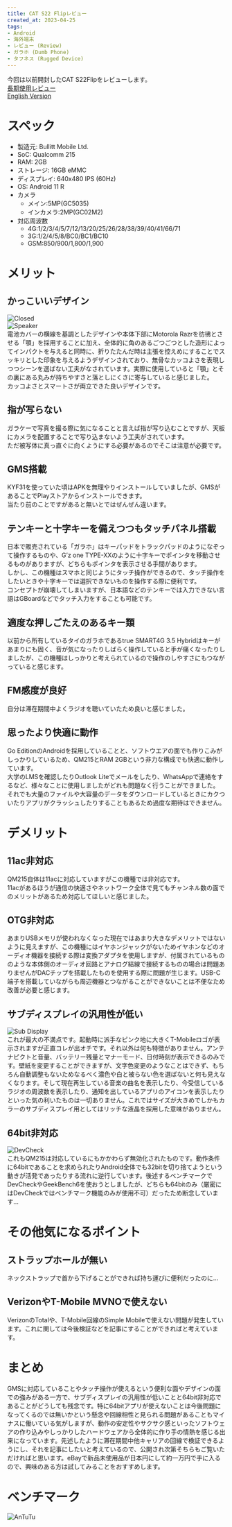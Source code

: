 ```yaml
---
title: CAT S22 Flipレビュー
created_at: 2023-04-25
tags:
- Android
- 海外端末
- レビュー (Review)
- ガラホ (Dumb Phone)
- タフネス (Rugged Device)
---
```


今回は以前開封したCAT S22Flipをレビューします。<br>
[長期使用レビュー](https://hamachi.osaka/posts/s22flip_longterm/)<br>
[English Version](https://hamachi.osaka/posts/s22flip_review_en/)

# スペック
- 製造元: Bullitt Mobile Ltd.
- SoC: Qualcomm 215
- RAM: 2GB
- ストレージ: 16GB eMMC
- ディスプレイ: 640x480 IPS (60Hz)
- OS: Android 11 R
- カメラ
  - メイン:5MP(GC5035)
  - インカメラ:2MP(GC02M2)
- 対応周波数
  - 4G:1/2/3/4/5/7/12/13/20/25/26/28/38/39/40/41/66/71
  - 3G:1/2/4/5/8/BC0/BC1/BC10
  - GSM:850/900/1,800/1,900 <br>

# メリット
## かっこいいデザイン
![Closed](https://imgur.com/enUx99o.jpeg)<br>
![Speaker](https://imgur.com/oxoI0qO.jpeg)<br>
電池カバーの横線を基調としたデザインや本体下部にMotorola Razrを彷彿とさせる「顎」を採用することに加え、全体的に角のあるごつごつとした造形によってインパクトを与えると同時に、折りたたんだ時は主張を控えめにすることでスッキリとした印象を与えるようデザインされており、無骨なカッコよさを表現しつつシーンを選ばない工夫がなされています。実際に使用していると「顎」とその裏にある丸みが持ちやすさと落としにくさに寄与していると感じました。<br>
カッコよさとスマートさが両立できた良いデザインです。
##  指が写らない
[](Camera)
ガラケーで写真を撮る際に気になることと言えば指が写り込むことですが、天板にカメラを配置することで写り込まないよう工夫がされています。<br>
ただ被写体に真っ直ぐに向くようにする必要があるのでそこは注意が必要です。
## GMS搭載
KYF31を使っていた頃はAPKを無理やりインストールしていましたが、GMSがあることでPlayストアからインストールできます。<br>
当たり前のことですがあると無いとではぜんぜん違います。
## テンキーと十字キーを備えつつもタッチパネル搭載
日本で販売されている「ガラホ」はキーパッドをトラックパッドのようになぞって操作するものや、G’z one TYPE-XXのように十字キーでポインタを移動させるものがありますが、どちらもポインタを表示させる手間があります。<br>
しかし、この機種はスマホと同じようにタッチ操作ができるので、タッチ操作をしたいときや十字キーでは選択できないものを操作する際に便利です。<br>
コンセプトが崩壊してしまいますが、日本語などのテンキーでは入力できない言語はGBoardなどでタッチ入力をすることも可能です。
## 適度な押しごたえのあるキー類
以前から所有しているタイのガラホであるtrue SMART4G 3.5 Hybridはキーがあまりにも固く、音が気になったりしばらく操作していると手が痛くなったりしましたが、この機種はしっかりと考えられているので操作のしやすさにもつながっていると感じます。
## FM感度が良好
自分は滞在期間中よくラジオを聴いていたため良いと感じました。
## 思ったより快適に動作
Go EditionのAndroidを採用していることと、ソフトウエアの面でも作りこみがしっかりしているため、QM215とRAM 2GBという非力な構成でも快適に動作しています。<br>大学のLMSを確認したりOutlook Liteでメールをしたり、WhatsAppで連絡をするなど、様々なことに使用しましたがどれも問題なく行うことができました。<br>
それでも大量のファイルや大容量のデータをダウンロードしているときにカクついたりアプリがクラッシュしたりすることもあるため過度な期待はできません。

# デメリット
## 11ac非対応
QM215自体は11acに対応していますがこの機種では非対応です。<br>
11acがあるほうが通信の快適さやネットワーク全体で見てもチャンネル数の面でのメリットがあるため対応してほしいと感じました。
## OTG非対応
あまりUSBメモリが使われなくなった現在ではあまり大きなデメリットではないように見えますが、この機種にはイヤホンジャックがないためイヤホンなどのオーディオ機器を接続する際は変換アダプタを使用しますが、付属されているもののような本体側のオーディオ回路とアナログ結線で接続するものの場合は問題ありませんがDACチップを搭載したものを使用する際に問題が生じます。USB-C端子を搭載していながらも周辺機器とつながることができないことは不便なため改善が必要と感じます。
## サブディスプレイの汎用性が低い
![Sub Display](https://imgur.com/DLKkaWm.jpeg)<br>
これが最大の不満点です。起動時に派手なピンク地に大きくT-Mobileロゴが表示されますが正直コレが出オチです。それ以外は何も特徴がありません。アンテナピクトと音量、バッテリー残量とマナーモード、日付時刻が表示できるのみです。壁紙を変更することができますが、文字色変更のようなことはできず、もちろん自動調整もないためなるべく濃色や白と被らない色を選ばないと何も見えなくなります。そして現在再生している音楽の曲名を表示したり、今受信しているラジオの周波数を表示したり、通知を出しているアプリのアイコンを表示したりといった気の利いたものは一切ありません。これではサイズが大きめでしかもカラーのサブディスプレイ用としてはリッチな液晶を採用した意味がありません。
## 64bit非対応
![DevCheck](https://imgur.com/qtM8ak5.jpeg)<br>
これもQM215は対応しているにもかかわらず無効化されたものです。動作条件に64bitであることを求められたりAndroid全体でも32bitを切り捨てようという動きが活発であったりする流れに逆行しています。後述するベンチマークでDevCheckやGeekBench6を使おうとしましたが、どちらも64bitのみ（厳密にはDevCheckではベンチマーク機能のみが使用不可）だったため断念しています…

# その他気になるポイント
## ストラップホールが無い
ネックストラップで首から下げることができれば持ち運びに便利だったのに…
## VerizonやT-Mobile MVNOで使えない
VerizonのTotalや、T-Mobile回線のSimple Mobileで使えない問題が発生しています。これに関しては今後検証などを記事にすることができればと考えています。
# まとめ
GMSに対応していることやタッチ操作が使えるという便利な面やデザインの面での強みがある一方で、サブディスプレイの汎用性が低いことと64bit非対応であることがどうしても残念です。特に64bitアプリが使えないことは今後問題になってくるのでは無いかという懸念や回線相性と見られる問題があることもマイナスに働いている気がしますが、動作の安定性やサクサク感といったソフトウェアの作り込みやしっかりしたハードウェアから全体的に作り手の情熱を感じる出来になっています。先述したように滞在期間中他キャリアの回線で検証できるようにし、それを記事にしたいと考えているので、公開され次第そちらもご覧いただければと思います。eBayで新品未使用品が日本円にして約一万円で手に入るので、興味のある方は試してみることをおすすめします。

# ベンチマーク
![AnTuTu](https://imgur.com/a3XyyzP.jpeg)